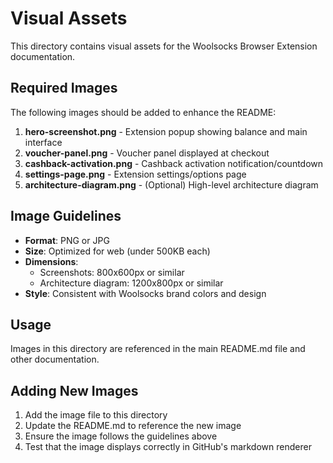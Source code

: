 # Visual Assets

This directory contains visual assets for the Woolsocks Browser Extension documentation.

## Required Images

The following images should be added to enhance the README:

1. **hero-screenshot.png** - Extension popup showing balance and main interface
2. **voucher-panel.png** - Voucher panel displayed at checkout
3. **cashback-activation.png** - Cashback activation notification/countdown
4. **settings-page.png** - Extension settings/options page
5. **architecture-diagram.png** - (Optional) High-level architecture diagram

## Image Guidelines

- **Format**: PNG or JPG
- **Size**: Optimized for web (under 500KB each)
- **Dimensions**: 
  - Screenshots: 800x600px or similar
  - Architecture diagram: 1200x800px or similar
- **Style**: Consistent with Woolsocks brand colors and design

## Usage

Images in this directory are referenced in the main README.md file and other documentation.

## Adding New Images

1. Add the image file to this directory
2. Update the README.md to reference the new image
3. Ensure the image follows the guidelines above
4. Test that the image displays correctly in GitHub's markdown renderer
